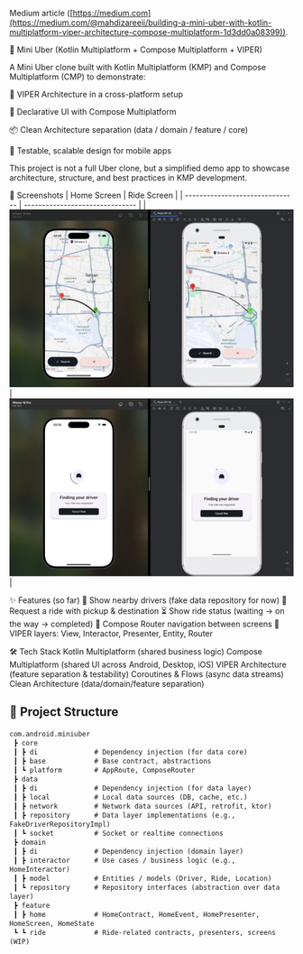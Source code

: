 Medium article ([https://medium.com](https://medium.com/@mahdizareeii/building-a-mini-uber-with-kotlin-multiplatform-viper-architecture-compose-multiplatform-1d3dd0a08399)).

🚖 Mini Uber (Kotlin Multiplatform + Compose Multiplatform + VIPER)

A Mini Uber clone built with Kotlin Multiplatform (KMP) and Compose Multiplatform (CMP) to demonstrate:

🧩 VIPER Architecture in a cross-platform setup

🎨 Declarative UI with Compose Multiplatform

📦 Clean Architecture separation (data / domain / feature / core)

🧪 Testable, scalable design for mobile apps

This project is not a full Uber clone, but a simplified demo app to showcase architecture, structure, and best practices in KMP development.

📸 Screenshots
| Home Screen                     | Ride Screen                     |
| ------------------------------- | ------------------------------- |
| ![Home](./Screenshot_1.png) | ![Ride](./Screenshot_2.png) |


✨ Features (so far)
📍 Show nearby drivers (fake data repository for now)
🚕 Request a ride with pickup & destination
⏳ Show ride status (waiting → on the way → completed)
🎯 Compose Router navigation between screens
🧩 VIPER layers: View, Interactor, Presenter, Entity, Router

🛠️ Tech Stack
Kotlin Multiplatform (shared business logic)
Compose Multiplatform (shared UI across Android, Desktop, iOS)
VIPER Architecture (feature separation & testability)
Coroutines & Flows (async data streams)
Clean Architecture (data/domain/feature separation)

## 📂 Project Structure
```
com.android.miniuber
 ┣ core
 ┃ ┣ di              # Dependency injection (for data core)
 ┃ ┣ base            # Base contract, abstractions
 ┃ ┗ platform        # AppRoute, ComposeRouter
 ┣ data
 ┃ ┣ di              # Dependency injection (for data layer)
 ┃ ┣ local           # Local data sources (DB, cache, etc.)
 ┃ ┣ network         # Network data sources (API, retrofit, ktor)
 ┃ ┣ repository      # Data layer implementations (e.g., FakeDriverRepositoryImpl)
 ┃ ┗ socket          # Socket or realtime connections
 ┣ domain
 ┃ ┣ di              # Dependency injection (domain layer)
 ┃ ┣ interactor      # Use cases / business logic (e.g., HomeInteractor)
 ┃ ┣ model           # Entities / models (Driver, Ride, Location)
 ┃ ┗ repository      # Repository interfaces (abstraction over data layer)
 ┣ feature
 ┃ ┣ home            # HomeContract, HomeEvent, HomePresenter, HomeScreen, HomeState
 ┗ ┗ ride            # Ride-related contracts, presenters, screens (WIP)
```
